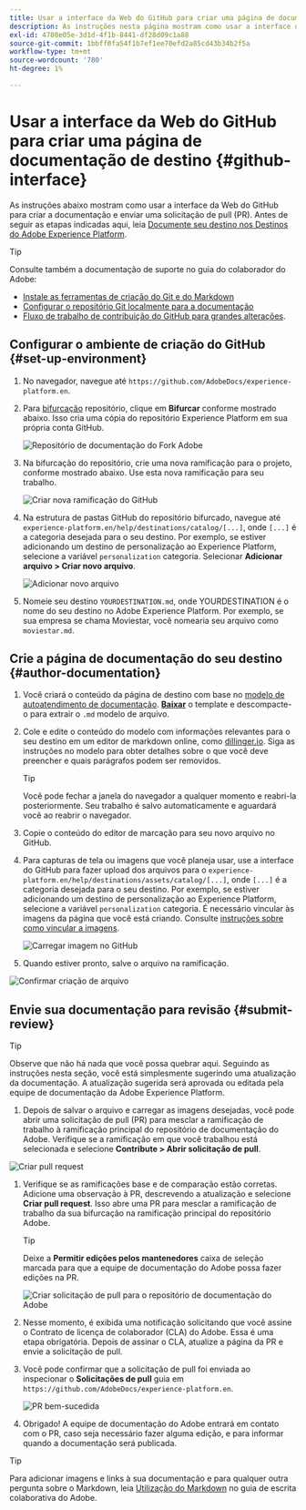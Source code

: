 ```yaml
---
title: Usar a interface da Web do GitHub para criar uma página de documentação de destino
description: As instruções nesta página mostram como usar a interface da Web do GitHub para criar uma página de documentação para o seu destino de Experience Platform e enviá-la para revisão.
exl-id: 4780e05e-3d1d-4f1b-8441-df28d09c1a88
source-git-commit: 1bbff0fa54f1b7ef1ee70efd2a85cd43b34b2f5a
workflow-type: tm+mt
source-wordcount: '780'
ht-degree: 1%

---
```


# Usar a interface da Web do GitHub para criar uma página de documentação de destino {#github-interface}

As instruções abaixo mostram como usar a interface da Web do GitHub para criar a documentação e enviar uma solicitação de pull (PR). Antes de seguir as etapas indicadas aqui, leia [Documente seu destino nos Destinos do Adobe Experience Platform](./documentation-instructions.md).

>[!TIP]
>
>Consulte também a documentação de suporte no guia do colaborador do Adobe:
>* [Instale as ferramentas de criação do Git e do Markdown](https://experienceleague.adobe.com/docs/contributor/contributor-guide/setup/install-tools.html?lang=en)
>* [Configurar o repositório Git localmente para a documentação](https://experienceleague.adobe.com/docs/contributor/contributor-guide/setup/local-repo.html?lang=en)
>* [Fluxo de trabalho de contribuição do GitHub para grandes alterações](https://experienceleague.adobe.com/docs/contributor/contributor-guide/setup/full-workflow.html?lang=en).


## Configurar o ambiente de criação do GitHub {#set-up-environment}

1. No navegador, navegue até `https://github.com/AdobeDocs/experience-platform.en`.
2. Para [bifurcação](https://experienceleague.adobe.com/docs/contributor/contributor-guide/setup/local-repo.html?lang=en#fork-the-repository) repositório, clique em **Bifurcar** conforme mostrado abaixo. Isso cria uma cópia do repositório Experience Platform em sua própria conta GitHub.

   ![Repositório de documentação do Fork Adobe](./assets/ssd-fork-repository.gif)

3. Na bifurcação do repositório, crie uma nova ramificação para o projeto, conforme mostrado abaixo. Use esta nova ramificação para seu trabalho.

   ![Criar nova ramificação do GitHub](./assets/new-branch-github.gif)

4. Na estrutura de pastas GitHub do repositório bifurcado, navegue até `experience-platform.en/help/destinations/catalog/[...]`, onde `[...]` é a categoria desejada para o seu destino. Por exemplo, se estiver adicionando um destino de personalização ao Experience Platform, selecione a variável `personalization` categoria. Selecionar **Adicionar arquivo > Criar novo arquivo**.

   ![Adicionar novo arquivo](./assets/github-navigate-and-create-file.gif)

5. Nomeie seu destino `YOURDESTINATION.md`, onde YOURDESTINATION é o nome do seu destino no Adobe Experience Platform. Por exemplo, se sua empresa se chama Moviestar, você nomearia seu arquivo como `moviestar.md`.

## Crie a página de documentação do seu destino {#author-documentation}

1. Você criará o conteúdo da página de destino com base no [modelo de autoatendimento de documentação](./self-service-template.md). **[Baixar](assets/yourdestination-template.zip)** o template e descompacte-o para extrair o `.md` modelo de arquivo.
2. Cole e edite o conteúdo do modelo com informações relevantes para o seu destino em um editor de markdown online, como [dillinger.io](https://dillinger.io/). Siga as instruções no modelo para obter detalhes sobre o que você deve preencher e quais parágrafos podem ser removidos.

   >[!TIP]
   >
   >Você pode fechar a janela do navegador a qualquer momento e reabri-la posteriormente. Seu trabalho é salvo automaticamente e aguardará você ao reabrir o navegador.
3. Copie o conteúdo do editor de marcação para seu novo arquivo no GitHub.
4. Para capturas de tela ou imagens que você planeja usar, use a interface do GitHub para fazer upload dos arquivos para o `experience-platform.en/help/destinations/assets/catalog/[...]`, onde `[...]` é a categoria desejada para o seu destino. Por exemplo, se estiver adicionando um destino de personalização ao Experience Platform, selecione a variável `personalization` categoria. É necessário vincular às imagens da página que você está criando. Consulte [instruções sobre como vincular a imagens](https://experienceleague.adobe.com/docs/contributor/contributor-guide/writing-essentials/linking.html?lang=en#link-to-images).

   ![Carregar imagem no GitHub](./assets/upload-image.gif)

5. Quando estiver pronto, salve o arquivo na ramificação.

![Confirmar criação de arquivo](./assets/ssd-confirm-file-creation.png)

## Envie sua documentação para revisão {#submit-review}

>[!TIP]
>
>Observe que não há nada que você possa quebrar aqui. Seguindo as instruções nesta seção, você está simplesmente sugerindo uma atualização da documentação. A atualização sugerida será aprovada ou editada pela equipe de documentação da Adobe Experience Platform.

1. Depois de salvar o arquivo e carregar as imagens desejadas, você pode abrir uma solicitação de pull (PR) para mesclar a ramificação de trabalho à ramificação principal do repositório de documentação do Adobe. Verifique se a ramificação em que você trabalhou está selecionada e selecione **Contribute > Abrir solicitação de pull**.

![Criar pull request](./assets/ssd-create-pull-request-1.gif)

1. Verifique se as ramificações base e de comparação estão corretas. Adicione uma observação à PR, descrevendo a atualização e selecione **Criar pull request**. Isso abre uma PR para mesclar a ramificação de trabalho da sua bifurcação na ramificação principal do repositório Adobe.

   >[!TIP]
   >
   >Deixe a **Permitir edições pelos mantenedores** caixa de seleção marcada para que a equipe de documentação do Adobe possa fazer edições na PR.

   ![Criar solicitação de pull para o repositório de documentação do Adobe](./assets/ssd-create-pull-request-2.png)

1. Nesse momento, é exibida uma notificação solicitando que você assine o Contrato de licença de colaborador (CLA) do Adobe. Essa é uma etapa obrigatória. Depois de assinar o CLA, atualize a página da PR e envie a solicitação de pull.

1. Você pode confirmar que a solicitação de pull foi enviada ao inspecionar o **Solicitações de pull** guia em `https://github.com/AdobeDocs/experience-platform.en`.

   ![PR bem-sucedida](./assets/ssd-pr-successful.png)

1. Obrigado! A equipe de documentação do Adobe entrará em contato com o PR, caso seja necessário fazer alguma edição, e para informar quando a documentação será publicada.

>[!TIP]
>
>Para adicionar imagens e links à sua documentação e para qualquer outra pergunta sobre o Markdown, leia [Utilização do Markdown](https://experienceleague.adobe.com/docs/contributor/contributor-guide/writing-essentials/markdown.html?lang=en) no guia de escrita colaborativa do Adobe.
